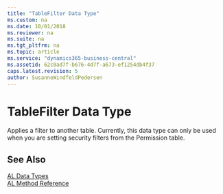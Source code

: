 ```yaml
---
title: "TableFilter Data Type"
ms.custom: na
ms.date: 10/01/2018
ms.reviewer: na
ms.suite: na
ms.tgt_pltfrm: na
ms.topic: article
ms.service: "dynamics365-business-central"
ms.assetid: 62c0ad7f-b676-4d7f-a673-ef1254db4f37
caps.latest.revision: 5
author: SusanneWindfeldPedersen
---
```

# TableFilter Data Type
Applies a filter to another table. Currently, this data type can only be used when you are setting security filters from the Permission table.

## See Also
[AL Data Types](devenv-al-data-types.md)  
[AL Method Reference](../methods/devenv-al-method-reference.md)  
